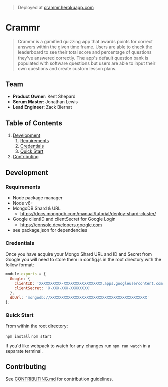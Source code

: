 > Deployed at [crammr.herokuapp.com](https://crammr.herokuapp.com/)

# Crammr

> Crammr is a gamified quizzing app that awards points for correct answers within the given time frame. Users are able to check the leaderboard to see their total score and percentage of questions they've answered correctly. The app's default question bank is populated with software questions but users are able to input their own questions and create custom lesson plans.

## Team

  - __Product Owner__: Kent Shepard
  - __Scrum Master__: Jonathan Lewis
  - __Lead Engineer__: Zack Biernat

## Table of Contents

1. [Development](#development)
    1. [Requirements](#requirements)
    1. [Credentials](#credentials)
    1. [Quick Start](#quick-start)
1. [Contributing](#contributing)

## Development

### Requirements
- Node package manager
- Node v6+
- MongoDB Shard & URL
  - https://docs.mongodb.com/manual/tutorial/deploy-shard-cluster/
- Google clientID and clientSecret for Google Login
  - https://console.developers.google.com
- see package.json for dependencies

### Credentials

Once you have acquire your Mongo Shard URL and ID and Secret from Google you will need to store them in config.js in the root directory with the follow format:

```javascript
module.exports = {
  Google: {
    clientID: 'XXXXXXXXXX-XXXXXXXXXXXXXXXXX.apps.googleusercontent.com',
    clientSecret: 'X-XXX-XXX-XXXXXXXX'
  },
  dbUrl: 'mongodb://XXXXXXXXXXXXXXXXXXXXXXXXXXXXXXXXXXXXXXXXXXX'
};
```

### Quick Start

From within the root directory:

`npm install`
`npm start`

If you'd like webpack to watch for any changes run `npm run watch` in a separate terminal.

## Contributing

See [CONTRIBUTING.md](_CONTRIBUTING.md) for contribution guidelines.


